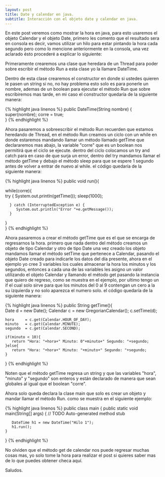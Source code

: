 ```yaml
---
layout: post
title: Date y calendar en java.
subtitle: Interacción con el objeto date y calendar en java.
---
```


En este post veremos como mostrar la hora en java, para esto usaremos el objeto Calendar y el objeto Date, primero les comento que el resultado sera en consola es decir, vamos utilizar un hilo para estar pintando la hora cada segundo pero como lo mencione anteriormente en la consola, una vez aclarado ésto procederé a explicar lo siguiente:

Primeramente crearemos una clase que heredara de un Thread para poder sobre escribir el método Run a esta clase yo la llamare DateTime.

Dentro de esta clase crearemos el constructor en donde si ustedes quieren le pasen un string si no, no hay problema esto solo es para ponerle un nombre, ademas de un boolean para ejecutar el método Run que sobre escribiremos mas tarde, en mi caso el constructor quedaría de la siguiente manera:


{% highlight java linenos %}
public DateTime(String nombre) {
   super(nombre); 
   corre = true;  
}
{% endhighlight %}

Ahora pasaremos a sobreescribir el método Run recuerden que estamos heredando de Thread, en el método Run creamos un ciclo con un while en donde estaremos mandando llamar un método llamado getTime que declararemos mas abajo, la variable "corre" que es un boolean nos permitirá que el ciclo se ejecute. dentro del ciclo colocamos un try and catch para en caso de que surja un error, dentro del try mandamos llamar el método getTime y debajo el método sleep para que se espere 1 segundo antes de volver a entrar de nuevo al while. el código quedaría de la siguiente manera:

{% highlight java linenos %}
public void run(){
  
   while(corre){   
      try {
         System.out.println(getTime());
         sleep(1000);
    
      } catch (InterruptedException e) {
         System.out.println("Error "+e.getMessage());
      } 
   }   
}
{% endhighlight %}

Ahora pasaremos a crear el método getTime que es el que se encarga de regresarnos la hora. primero que nada dentro del método creamos un objeto de tipo Calendar y otro de tipo Date una vez creado los objeto mandamos llamar el método setTime que pertenece a Calendar, pasando el objeto Date creado para indicarle los datos del día presente, ahora en el ejemplo yo cree 3 variables los cuales almacenar la hora los minutos y los segundos, entonces a cada una de las variables les asigno un valor utilizando el objeto Calendar y llamando el método get pasando la instancia que quiero de regreso, como se muestra en el ejemplo, por ultimo tengo un if el cual solo sirve para que los minutos del 0 al 9 contengan un cero a la su izquierda y no solo aparezca el numero solo. el código quedaría de la siguiente manera:

{% highlight java linenos %}
public String getTime(){  
    Date d = new Date();
    Calendar c = new GregorianCalendar();
    c.setTime(d);
  
    hora     = c.get(Calendar.HOUR_OF_DAY);
    minuto   = c.get(Calendar.MINUTE);
    segundo  = c.get(Calendar.SECOND);
  
    if(minuto < 10){
       return "Hora: "+hora+" Minuto: 0"+minuto+" Segundo: "+segundo;
    }else{
       return "Hora: "+hora+" Minuto: "+minuto+" Segundo: "+segundo;
    } 
}
{% endhighlight %}

Noten que el método getTime regresa un string y que las variables "hora", "minuto" y "segundo" son enteros y están declarado de manera que sean globales al igual que el boolean "corre".

Ahora solo queda declara la clase main que solo es crear un objeto y mandar llamar el método Run. como se muestra en el siguiente ejemplo:

{% highlight java linenos %}
public class main {
    public static void main(String[] args) {
    // TODO Auto-generated method stub
  
       DateTime h1 = new DateTime("Hilo 1");
       h1.run();  
    }
}
{% endhighlight %}

No olviden que el método get de calendar nos puede regresar muchas cosas mas, yo solo tome la hora para realizar el post si quieres saber mas de lo que puedes obtener checa aquí.

Saludos.


